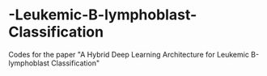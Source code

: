 # -Leukemic-B-lymphoblast-Classification
Codes for the paper "A Hybrid Deep Learning Architecture for Leukemic B-lymphoblast Classification"

